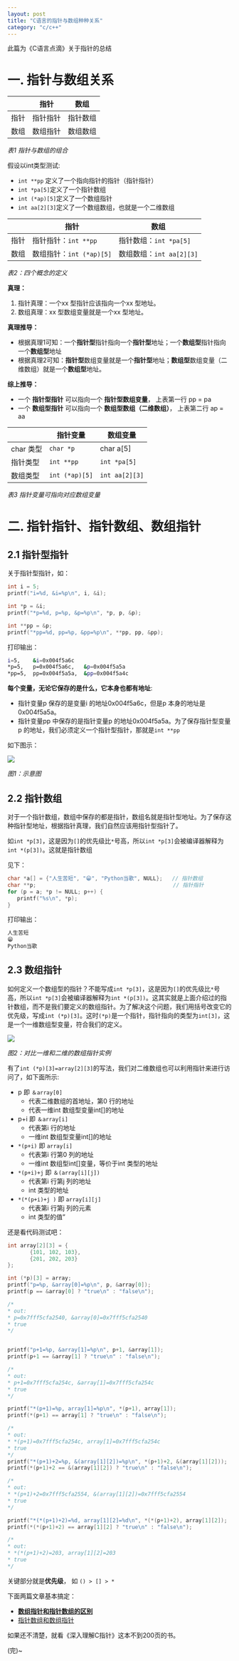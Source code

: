 ```yaml
---
layout: post
title: "C语言的指针与数组种种关系"
category: "c/c++"
---
```


此篇为《C语言点滴》关于指针的总结

# 一. 指针与数组关系

|  | 指针 | 数组 |
| --- | --- | --- |
| 指针 | 指针指针 | 指针数组 |
| 数组 | 数组指针 | 数组数组 |

*表1 指针与数组的组合*

假设以int类型测试:

- `int **pp` 定义了一个指向指针的指针（指针指针）
- `int *pa[5]`定义了一个指针数组
- `int (*ap)[5]`定义了一个数组指针
- `int aa[2][3]`定义了一个数组数组，也就是一个二维数组


|  | 指针 | 数组 |
| --- | --- | --- |
| 指针 | 指针指针：`int **pp` | 指针数组：`int *pa[5]` |
| 数组 | 数组指针：`int (*ap)[5]` | 数组数组：`int aa[2][3]` |

*表2：四个概念的定义*

**真理：**

1. 指针真理：一个xx 型指针应该指向一个xx 型地址。
2. 数组真理：xx 型数组变量就是一个xx 型地址。

**真理推导：**

- 根据真理1可知：一个**指针型**指针指向一个**指针型**地址；一个**数组型**指针指向一个**数组型**地址
- 根据真理2可知：**指针型**数组变量就是一个**指针型**地址；**数组型**数组变量（二维数组）就是一个**数组型**地址。

**综上推导：**

- 一个 **指针型指针** 可以指向一个 **指针型数组变量**， 上表第一行 pp = pa
- 一个 **数组型指针** 可以指向一个 **数组型数组（二维数组）**， 上表第二行 ap = aa


|   | 指针变量 | 数组变量 |
| --- | --- | --- |
| char 类型 | `char *p` | char a[5] |
| 指针类型 | `int **pp` | `int *pa[5]` |
| 数组类型 | `int (*ap)[5]` | `int aa[2][3]` |

*表3 指针变量可指向对应数组变量*


# 二. 指针指针、指针数组、数组指针

## 2.1 指针型指针

关于指针型指针，如：

```c
int i = 5;
printf("i=%d, &i=%p\n", i, &i);

int *p = &i;
printf("*p=%d, p=%p, &p=%p\n", *p, p, &p);

int **pp = &p;
printf("*pp=%d, pp=%p, &pp=%p\n", **pp, pp, &pp);
```

打印输出：

```bash
i=5,    &i=0x004f5a6c
*p=5,   p=0x004f5a6c,   &p=0x004f5a5a
*pp=5,  pp=0x004f5a5a,  &pp=0x004f5a4c
```

**每个变量，无论它保存的是什么，它本身也都有地址**:

- 指针变量p 保存的是变量i 的地址0x004f5a6c，但是p 本身的地址是0x004f5a5a。
- 指针变量pp 中保存的是指针变量p 的地址0x004f5a5a。为了保存指针型变量p 的地址，我们必须定义一个指针型指针，那就是`int **pp`

如下图示：

![](http://beginman.qiniudn.com/2016-12-10-14812710565799.jpg)

*图1：示意图*

## 2.2 指针数组

对于一个指针数组，数组中保存的都是指针，数组名就是指针型地址。为了保存这种指针型地址，根据指针真理，我们自然应该用指针型指针了。

如`int *p[3]`，这是因为`[]`的优先级比`*`号高，所以`int *p[3]`会被编译器解释为`int *(p[3])`。这就是指针数组

见下：

```c
char *a[] = {"人生苦短", "😁", "Python当歌", NULL};   // 指针数组
char **p;                                           // 指针指针
for (p = a; *p != NULL; p++) {
   printf("%s\n", *p);
}
```

打印输出：

```bash
人生苦短
😁
Python当歌
```

## 2.3 数组指针

如何定义一个数组型的指针？不能写成`int *p[3]`，这是因为`[]`的优先级比`*`号高，所以`int *p[3]`会被编译器解释为`int *(p[3])`。这其实就是上面介绍过的指针数组，而不是我们要定义的数组指针。为了解决这个问题，我们用括号改变它的优先级，写成`int (*p)[3]`。这时`(*p)`是一个指针，指针指向的类型为`int[3]`，这是一个一维数组型变量，符合我们的定义。

![](http://beginman.qiniudn.com/2016-12-10-14813416300498.jpg)

*图2：对比一维和二维的数组指针实例*

有了`int (*p)[3]=array[2][3]`的写法，我们对二维数组也可以利用指针来进行访问了，如下面所示:

- p 即 `＆array[0]`
    - 代表二维数组的首地址，第0 行的地址
    - 代表一维int 数组型变量int[]的地址
- p+i 即 `＆array[i]`
    - 代表第i 行的地址
    - 一维int 数组型变量int[]的地址
- `*(p+i)` 即 `array[i]`
    - 代表第i 行第0 列的地址
    - 一维int 数组型int[]变量，等价于int 类型的地址
- `*(p+i)+j` 即 `＆(array[i][j])`
    - 代表第i 行第j 列的地址
    - int 类型的地址
- `*(*(p+i)+j )` 即 `array[i][j]`
    - 代表第i 行第j 列的元素
    - int 类型的值”

还是看代码测试吧：

```c
int array[2][3] = {
       {101, 102, 103},
       {201, 202, 203}
};

int (*p)[3] = array;
printf("p=%p, &array[0]=%p\n", p, &array[0]);
printf(p == &array[0] ? "true\n" : "false\n");

/*
* out:
* p=0x7fff5cfa2540, &array[0]=0x7fff5cfa2540
* true
*/


printf("p+1=%p, &array[1]=%p\n", p+1, &array[1]);
printf(p+1 == &array[1] ? "true\n" : "false\n");

/*
* out:
* p+1=0x7fff5cfa254c, &array[1]=0x7fff5cfa254c
* true
*/

printf("*(p+1)=%p, array[1]=%p\n", *(p+1), array[1]);
printf(*(p+1) == array[1] ? "true\n" : "false\n");

/*
* out:
* *(p+1)=0x7fff5cfa254c, array[1]=0x7fff5cfa254c
* true
*/
printf("*(p+1)+2=%p, &(array[1][2])=%p\n", *(p+1)+2, &(array[1][2]));
printf(*(p+1)+2 == &(array[1][2]) ? "true\n" : "false\n");

/*
* out:
* *(p+1)+2=0x7fff5cfa2554, &(array[1][2])=0x7fff5cfa2554
* true
*/

printf("*(*(p+1)+2)=%d, array[1][2]=%d\n", *(*(p+1)+2), array[1][2]);
printf(*(*(p+1)+2) == array[1][2] ? "true\n" : "false\n");

/*
* out:
* *(*(p+1)+2)=203, array[1][2]=203
* true
*/
```

关键部分就是**优先级**， 如 `() > [] > *`
 
下面两篇文章基本搞定：

- [**数组指针和指针数组的区别**](http://www.cnblogs.com/hongcha717/archive/2010/10/24/1859780.html)
- [指针数组和数组指针](https://segmentfault.com/a/1190000003704532)

如果还不清楚，就看《深入理解C指针》这本不到200页的书。

    
(完)~


